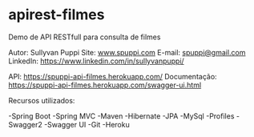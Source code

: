# apirest-filmes
Demo de API RESTfull para consulta de filmes

Autor: Sullyvan Puppi
Site: www.spuppi.com
E-mail: spuppi@gmail.com
LinkedIn: https://www.linkedin.com/in/sullyvanpuppi/

API: https://spuppi-api-filmes.herokuapp.com/
Documentação: https://spuppi-api-filmes.herokuapp.com/swagger-ui.html

Recursos utilizados:

-Spring Boot
-Spring MVC
-Maven
-Hibernate
-JPA
-MySql
-Profiles
-Swagger2
-Swagger UI
-Git
-Heroku